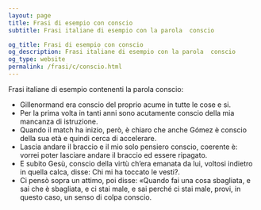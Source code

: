 ```yaml
---
layout: page
title: Frasi di esempio con conscio 
subtitle: Frasi italiane di esempio con la parola  conscio

og_title: Frasi di esempio con conscio 
og_description: Frasi italiane di esempio con la parola  conscio
og_type: website
permalink: /frasi/c/conscio.html
---
```


Frasi italiane di esempio contenenti la parola conscio:


- Gillenormand era conscio del proprio acume in tutte le cose e si.
- Per la prima volta in tanti anni sono acutamente conscio della mia mancanza di istruzione.
- Quando il match ha inizio, però, è chiaro che anche Gómez è conscio della sua età e quindi cerca di accelerare.
- Lascia andare il braccio e il mio solo pensiero conscio, coerente è: vorrei poter lasciare andare il braccio ed essere ripagato.
- E subito Gesù, conscio della virtù ch’era emanata da lui, voltosi indietro in quella calca, disse: Chi mi ha toccato le vesti?.
- Ci pensò sopra un attimo, poi disse: «Quando fai una cosa sbagliata, e sai che è sbagliata, e ci stai male, e sai perché ci stai male, provi, in questo caso, un senso di colpa conscio.
